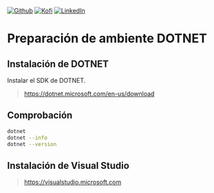 [![Github][github-shield]][github-url]
[![Kofi][kofi-shield]][kofi-url]
[![LinkedIn][linkedin-shield]][linkedin-url]

# Preparación de ambiente DOTNET

## Instalación de DOTNET

Instalar el SDK de DOTNET.

> https://dotnet.microsoft.com/en-us/download

## Comprobación

```bash
dotnet
dotnet --info
dotnet --version
```

## Instalación de Visual Studio

> https://visualstudio.microsoft.com

<!--- reference style links --->
[github-shield]: https://img.shields.io/badge/-@fernandocalmet-%23181717?style=flat-square&logo=github
[github-url]: https://github.com/fernandocalmet
[kofi-shield]: https://img.shields.io/badge/-@fernandocalmet-%231DA1F2?style=flat-square&logo=kofi&logoColor=ff5f5f
[kofi-url]: https://ko-fi.com/fernandocalmet
[linkedin-shield]: https://img.shields.io/badge/-fernandocalmet-blue?style=flat-square&logo=Linkedin&logoColor=white&link=https://www.linkedin.com/in/fernandocalmet
[linkedin-url]: https://www.linkedin.com/in/fernandocalmet